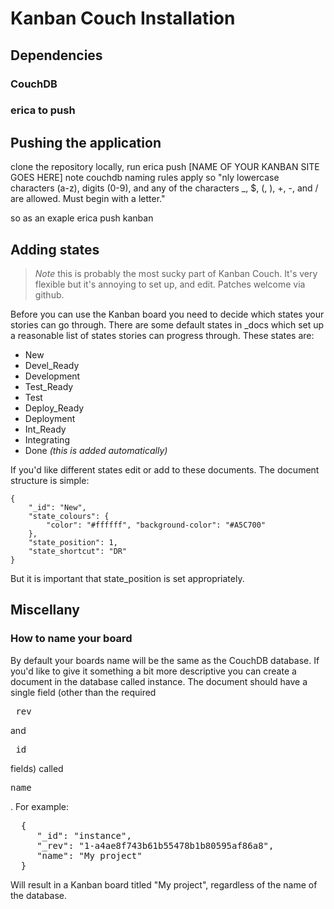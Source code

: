 Kanban Couch Installation
===========================

Dependencies
--------------------------

### CouchDB

### erica to push

Pushing the application
--------------------------
clone the repository locally, run erica push [NAME OF YOUR KANBAN SITE GOES HERE] 
note couchdb naming rules apply so "nly lowercase characters (a-z), digits (0-9), and any of the characters _, $, (, ), +, -, and / are allowed. Must begin with a letter."

so as an exaple erica push kanban



Adding states
--------------------------
> *Note* this is probably the most sucky part of Kanban Couch. It's very
> flexible but it's annoying to set up, and edit. Patches welcome via github.

Before you can use the Kanban board you need to decide which states your
stories can go through. There are some default states in \_docs which set up a
reasonable list of states stories can progress through. These states are:

 * New
 * Devel_Ready
 * Development
 * Test_Ready
 * Test
 * Deploy_Ready
 * Deployment
 * Int_Ready
 * Integrating
 * Done _(this is added automatically)_

If you'd like different states edit or add to these documents. The document
structure is simple:

	{
		"_id": "New",
		"state_colours": {
			"color": "#ffffff", "background-color": "#A5C700"
		},
		"state_position": 1,
		"state_shortcut": "DR"
	}

But it is important that state\_position is set appropriately.

Miscellany
--------------------------

### How to name your board

By default your boards name will be the same as the CouchDB database. If you'd
like to give it something a bit more descriptive you can create a document in
the database called instance. The document should have a single field (other
than the required <pre>\_rev</pre> and <pre>\_id</pre> fields) called<pre>name</pre>.
For example:

<pre>
  {
     "_id": "instance",
     "_rev": "1-a4ae8f743b61b55478b1b80595af86a8",
     "name": "My project"
  }
</pre>

Will result in a Kanban board titled "My project", regardless of the name of
the database.
